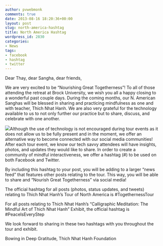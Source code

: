 ```yaml
---
author: pvwebmonk
comments: true
date: 2013-08-16 18:20:36+00:00
layout: post
slug: north-america-hashtag
title: North America Hashtag
wordpress_id: 2830
categories:
- News
tags:
- facebook
- hashtag
- twitter
---
```


Dear Thay, dear Sangha, dear friends,

We are very excited to be “Nourishing Great Togetherness”! To all of those attending the retreat at Brock University, we wish you all a happy closing to a wonderful past couple days. During the coming months, our N. American Sanghas will be blessed in sharing and practicing mindfulness as one and with teacher, Thich Nhat Hanh. We are also very grateful for the technology available to us to not only further our practice but to share, discuss, and celebrate with one another.

![](http://plumvillage.org/wp-content/uploads/2013/08/facebook-hashtag-150x150.jpg)Although the use of technology is not encouraged during tour events as it does not allow us to be fully present and in the moment, we offer an alternative way to become connected with our social media communities! After each tour event, we know our tech savvy attendees will have insights, photos, and updates they would like to share. In order to create a community of mindful interactiveness, we offer a hashtag (#) to be used on both Facebook and Twitter.

By including this hashtag to your post, you will be adding to a larger “news feed” that features other posts relating to the tour. This way, you will be able to share and “Nourish Great Togetherness” via social media!

The official hashtag for all posts (photos, status updates, and tweets) relating to Thich Nhat Hanh’s Tour of North America is ‪#‎TogethernessTour‬

For all posts relating to Thich Nhat Hanh’s “Calligraphic Meditation: The Mindful Art of Thich Nhat Hanh” Exhibit, the official hashtag is ‪#‎PeaceIsEveryStep‬

We look forward to sharing in these two hashtags with you throughout the tour and exhibit.

Bowing in Deep Gratitude,
Thich Nhat Hanh Foundation
